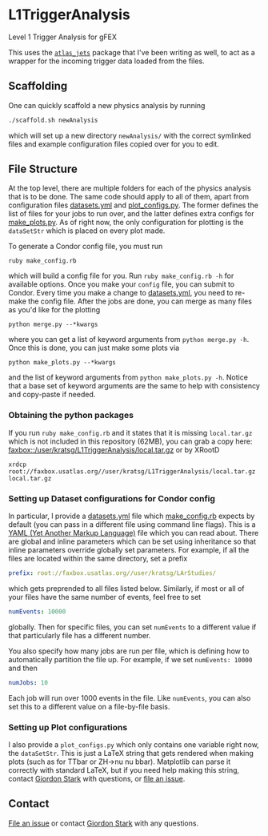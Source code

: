 L1TriggerAnalysis
=================

Level 1 Trigger Analysis for gFEX


This uses the [`atlas_jets`](https://github.com/kratsg/atlas_jets) package that I've been writing as well, to act as a wrapper for the incoming trigger data loaded from the files.

## Scaffolding
One can quickly scaffold a new physics analysis by running
```bash
./scaffold.sh newAnalysis
```
which will set up a new directory `newAnalysis/` with the correct symlinked files and example configuration files copied over for you to edit.

## File Structure
At the top level, there are multiple folders for each of the physics analysis that is to be done. The same code should apply to all of them, apart from configuration files [datasets.yml](base/datasets.yml) and [plot_configs.py](base/plot_configs.py). The former defines the list of files for your jobs to run over, and the latter defines extra configs for [make_plots.py](base/make_plots.py). As of right now, the only configuration for plotting is the `dataSetStr` which is placed on every plot made.

To generate a Condor config file, you must run
```
ruby make_config.rb
```
which will build a config file for you. Run `ruby make_config.rb -h` for available options. Once you make your `config` file, you can submit to Condor. Every time you make a change to [datasets.yml](base/datasets.yml), you need to re-make the config file. After the jobs are done, you can merge as many files as you'd like for the plotting
```
python merge.py --*kwargs
```
where you can get a list of keyword arguments from `python merge.py -h`. Once this is done, you can just make some plots via
```
python make_plots.py --*kwargs
```
and the list of keyword arguments from `python make_plots.py -h`. Notice that a base set of keyword arguments are the same to help with consistency and copy-paste if needed.

### Obtaining the python packages
If you run `ruby make_config.rb` and it states that it is missing `local.tar.gz` which is not included in this repository (62MB), you can grab a copy here: [faxbox::/user/kratsg/L1TriggerAnalysis/local.tar.gz](http://faxbox.usatlas.org/user/kratsg/L1TriggerAnalysis/local.tar.gz) or by XRootD
```
xrdcp root://faxbox.usatlas.org//user/kratsg/L1TriggerAnalysis/local.tar.gz local.tar.gz
```

### Setting up Dataset configurations for Condor config
In particular, I provide a [datasets.yml](base/datasets.yml) file which [make_config.rb](base/make_config.rb) expects by default (you can pass in a different file using command line flags). This is a [YAML (Yet Another Markup Language)](http://www.yaml.org/YAML_for_ruby.html) file which you can read about. There are global and inline parameters which can be set using inheritance so that inline parameters override globally set parameters. For example, if all the files are located within the same directory, set a prefix
```yaml
prefix: root://faxbox.usatlas.org//user/kratsg/LArStudies/
```
which gets preprended to all files listed below. Similarly, if most or all of your files have the same number of events, feel free to set
```yaml
numEvents: 10000
```
globally. Then for specific files, you can set `numEvents` to a different value if that particularly file has a different number.

You also specify how many jobs are run per file, which is defining how to automatically partition the file up. For example, if we set `numEvents: 10000` and then
```yaml
numJobs: 10
```
Each job will run over 1000 events in the file. Like `numEvents`, you can also set this to a different value on a file-by-file basis.

### Setting up Plot configurations
I also provide a `plot_configs.py` which only contains one variable right now, the `dataSetStr`. This is just a LaTeX string that gets rendered when making plots (such as for TTbar or ZH->nu nu bbar). Matplotlib can parse it correctly with standard LaTeX, but if you need help making this string, contact [Giordon Stark](https://github.com/kratsg) with questions, or [file an issue](https://github.com/kratsg/L1TriggerAnalysis/issues/new).

## Contact
[File an issue](https://github.com/kratsg/L1TriggerAnalysis/issues/new) or contact [Giordon Stark](https://github.com/kratsg) with any questions.
